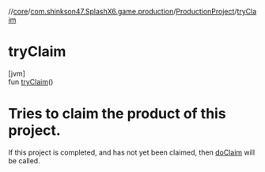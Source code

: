 //[core](../../../index.md)/[com.shinkson47.SplashX6.game.production](../index.md)/[ProductionProject](index.md)/[tryClaim](try-claim.md)

# tryClaim

[jvm]\
fun [tryClaim](try-claim.md)()

# Tries to claim the product of this project.

If this project is completed, and has not yet been claimed, then [doClaim](do-claim.md) will be called.
